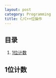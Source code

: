 ```yaml
---
layout: post
category: Programming
title: C/C++位操作
---
```


## 目录

1. [1位计数](#cnt_one)

## <a id="cnt_one">1位计数</a>

